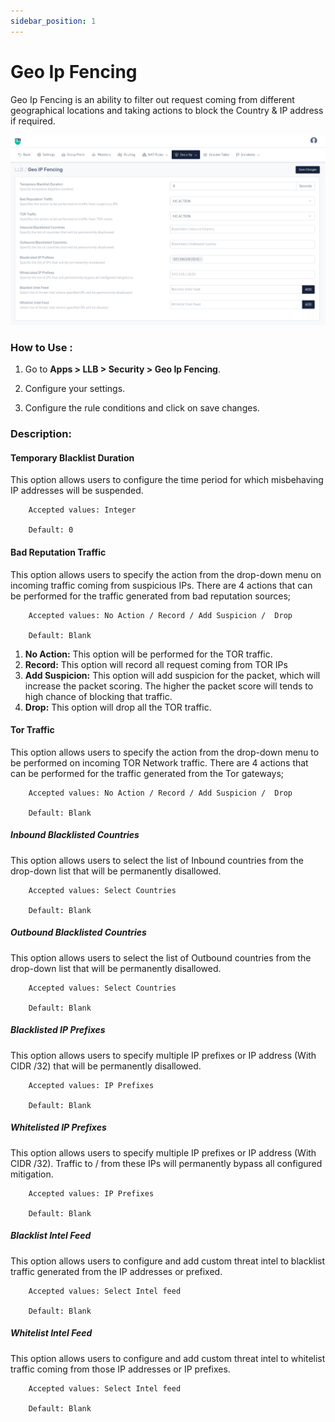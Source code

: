```yaml
---
sidebar_position: 1
---
```


# Geo Ip Fencing

Geo Ip Fencing is an ability to filter out request coming from different geographical locations and taking actions to block the Country & IP address if required.

![geo_ip_fencing](/img/llb/v8/llb_geo_ip_fencing.png)

### **How to Use :**

1. Go to **Apps > LLB > Security > Geo Ip Fencing**.

2. Configure your settings.

3. Configure the rule conditions and click on save changes.

### **Description:**

#### Temporary Blacklist Duration

This option allows users to configure the time period for which misbehaving IP addresses will be suspended.

```
    Accepted values: Integer

    Default: 0
```


#### Bad Reputation Traffic

This option allows users to specify the action from the drop-down menu on incoming traffic coming from suspicious IPs. There are 4 actions that can be performed for the traffic generated from bad reputation sources;

```
    Accepted values: No Action / Record / Add Suspicion /  Drop

    Default: Blank
```


1. **No Action:** This option will be performed for the TOR traffic.
2. **Record:** This option will record all request coming from TOR IPs
3. **Add Suspicion:** This option will add suspicion for the packet, which will increase the packet scoring. The higher the packet score will tends to high chance of blocking that traffic.
4. **Drop:** This option will drop all the TOR traffic.

#### Tor Traffic

This option allows users to specify the action from the drop-down menu to be performed on incoming TOR Network traffic. There are 4 actions that can be performed for the traffic generated from the Tor gateways;

```
    Accepted values: No Action / Record / Add Suspicion /  Drop

    Default: Blank
```


##### **Inbound Blacklisted Countries**

This option allows users to select the list of Inbound countries from the drop-down list that will be permanently disallowed. 

```
    Accepted values: Select Countries

    Default: Blank
```


##### **Outbound Blacklisted Countries**

This option allows users to select the list of Outbound countries from the drop-down list that will be permanently disallowed.

```
    Accepted values: Select Countries

    Default: Blank
```


##### **Blacklisted IP Prefixes**

This option allows users to specify multiple IP prefixes or IP address (With CIDR /32) that will be permanently disallowed.

```
    Accepted values: IP Prefixes

    Default: Blank
```


##### **Whitelisted IP Prefixes**

This option allows users to specify multiple IP prefixes or IP address (With CIDR /32). Traffic to / from these IPs will permanently bypass all configured mitigation.

```
    Accepted values: IP Prefixes

    Default: Blank
```


##### **Blacklist Intel Feed**

This option allows users to configure and add custom threat intel to blacklist traffic generated from the IP addresses or prefixed.

```
    Accepted values: Select Intel feed

    Default: Blank
```


##### **Whitelist Intel Feed**

This option allows users to configure and add custom threat intel to whitelist traffic coming from those IP addresses or IP prefixes.

```
    Accepted values: Select Intel feed

    Default: Blank
```

